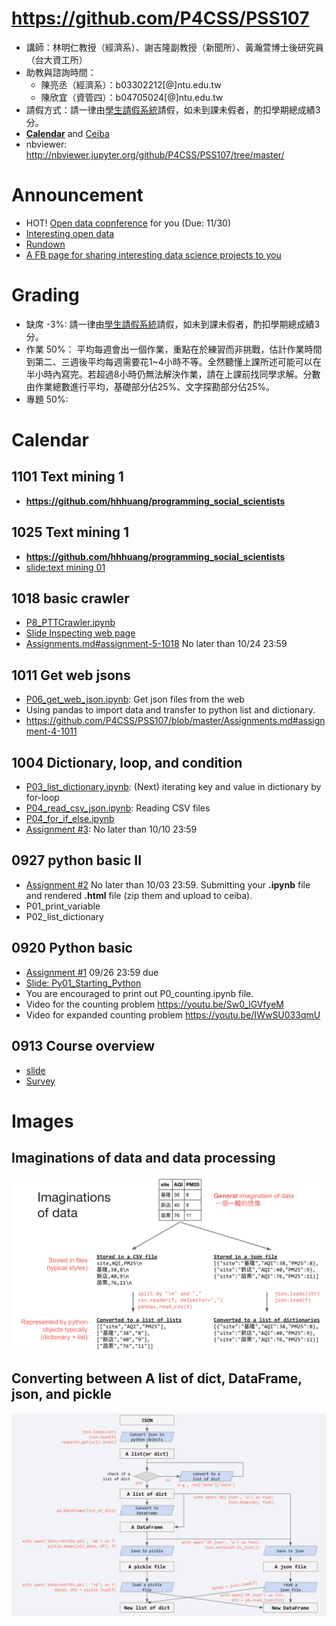 
# https://github.com/P4CSS/PSS107
* 講師：林明仁教授（經濟系）、謝吉隆副教授（新聞所）、黃瀚萱博士後研究員（台大資工所）
* 助教與諮詢時間：
  * 陳亮丞（經濟系）：b03302212[@]ntu.edu.tw
  * 陳欣宜（資管四）：b04705024[@]ntu.edu.tw
* 請假方式：請一律由[學生請假系統](http://advisory.osa.ntu.edu.tw/editor_model/u_editor_v1.asp?id={D1577A6B-F9BE-4448-97E8-78E4D04AF572})請假，如未到課未假者，酌扣學期總成績3分。
* **[Calendar](course_calendar.md)** and [Ceiba](https://ceiba.ntu.edu.tw/modules/index.php?csn=07f96f&default_fun=syllabus&current_lang=chinese)
* nbviewer: http://nbviewer.jupyter.org/github/P4CSS/PSS107/tree/master/

# Announcement
* HOT! [Open data copnference](https://github.com/P4CSS/p4css.github.io/blob/master/img/competition.jpg) for you (Due: 11/30)
* [Interesting open data](https://github.com/P4CSS/p4css.github.io/blob/master/data.md)
* [Rundown](rundown.md)
* [A FB page for sharing interesting data science projects to you](https://www.facebook.com/p4css/)

# Grading
* 缺席 -3%: 請一律由[學生請假系統](http://advisory.osa.ntu.edu.tw/editor_model/u_editor_v1.asp?id={D1577A6B-F9BE-4448-97E8-78E4D04AF572})請假，如未到課未假者，酌扣學期總成績3分。
* 作業 50%： 平均每週會出一個作業，重點在於練習而非挑戰，估計作業時間到第二、三週後平均每週需要花1~4小時不等。全然聽懂上課所述可能可以在半小時內寫完。若超過8小時仍無法解決作業，請在上課前找同學求解。分數由作業總數進行平均，基礎部分佔25%、文字探勘部分佔25%。
* 專題 50%: 


# Calendar

## 1101 Text mining 1
* **https://github.com/hhhuang/programming_social_scientists**

## 1025 Text mining 1
* **https://github.com/hhhuang/programming_social_scientists**
* [slide:text mining 01](text_mining_1.pdf)

## 1018 basic crawler
* [P8_PTTCrawler.ipynb](P8_PTTCrawler.ipynb)
* [Slide Inspecting web page](https://docs.google.com/presentation/d/e/2PACX-1vSrIfJQJpr_24wwIjMaTMKiq_xrhZ5n-J26G7xbXC1HIMMKWfMsm6zFWOsX8NxNEN_S46z9PnsASj32/pub?start=false&loop=false&delayms=3000)
* [Assignments.md#assignment-5-1018](Assignments.md#assignment-5-1018) No later than 10/24 23:59


## 1011 Get web jsons
* [P06_get_web_json.ipynb](P06_get_web_json.ipynb): Get json files from the web
* Using pandas to import data and transfer to python list and dictionary.
* https://github.com/P4CSS/PSS107/blob/master/Assignments.md#assignment-4-1011

## 1004 Dictionary, loop, and condition
* [P03_list_dictionary.ipynb](P03_list_dictionary.ipynb): (Next) iterating key and value in dictionary by for-loop
* [P04_read_csv_json.ipynb](P04_read_csv_json.ipynb): Reading CSV files
* [P04_for_if_else.ipynb](P04_for_if_else.ipynb)
* [Assignment #3](https://github.com/P4CSS/PSS107/blob/master/Assignments.md#assignment-3-1004): No later than 10/10 23:59

## 0927 python basic II
* [Assignment #2](https://github.com/P4CSS/PSS107/blob/master/Assignments.md#assignment-2) No later than 10/03 23:59. Submitting your **.ipynb** file and rendered **.html** file (zip them and upload to ceiba). 
* P01_print_variable
* P02_list_dictionary

## 0920 Python basic
* [Assignment #1](https://github.com/P4CSS/PSS107/blob/master/Assignments.md#assignment-1) 09/26 23:59 due
* [Slide: Py01_Starting_Python](https://docs.google.com/presentation/d/1zv7r_5NVGFS7INs6RJdP3F9v526PBar2TNSW9QjuyVk/edit?usp=sharing)
* You are encouraged to print out P0_counting.ipynb file.
* Video for the counting problem https://youtu.be/Sw0_lGVfyeM
* Video for expanded counting problem https://youtu.be/IWwSU033qmU

## 0913 Course overview
* [slide](https://docs.google.com/presentation/d/e/2PACX-1vQzvayR4PL4yXdOOU6r0bSrqPkSF6Ls-QQ3ul9dtSTrMwHs7eS7xxWZOnoS3vRAFEP6pfizLBfBbPaJ/pub?start=false&loop=false&delayms=3000)
* [Survey](https://goo.gl/forms/Zch5gVBVMnnXoyUR2)

# Images

## Imaginations of data and data processing
![](img/reading_data.png)
## Converting between A list of dict, DataFrame, json, and pickle
![](img/save_load_json.png)


